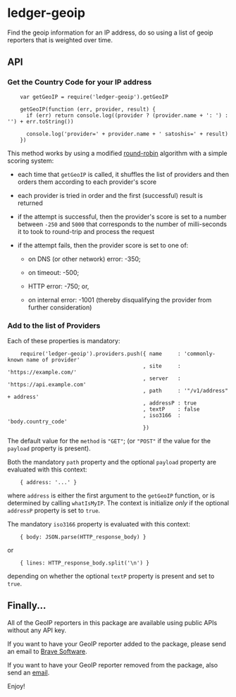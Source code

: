 # ledger-geoip
Find the geoip information for an IP address, do so using a list of geoip reporters that is weighted over time.

## API

### Get the Country Code for your IP address

        var getGeoIP = require('ledger-geoip').getGeoIP

        getGeoIP(function (err, provider, result) {
          if (err) return console.log((provider ? (provider.name + ': ') : '') + err.toString())

          console.log('provider=' + provider.name + ' satoshis=' + result)
        })

This method works by using a modified [round-robin](https://en.wikipedia.org/wiki/Round-robin_DNS) algorithm with a simple
scoring system:

- each time that `getGeoIP` is called, it shuffles the list of providers and then orders them according to each provider's score

- each provider is tried in order and the first (successful) result is returned

- if  the attempt is successful,
then the provider's score is set to a number between `-250` and `5000` that corresponds to the number of milli-seconds it to took to round-trip and process the request

- if the attempt fails, then the provider score is set to one of:

    - on DNS (or other network) error: -350;

    - on timeout: -500;

    - HTTP error: -750; or,

    - on internal error: -1001 (thereby disqualifying the provider from further consideration)

### Add to the list of Providers

Each of these properties is mandatory:

        require('ledger-geoip').providers.push({ name     : 'commonly-known name of provider'
                                               , site     : 'https://example.com/'
                                               , server   : 'https://api.example.com'
                                               , path     : '"/v1/address" + address'
                                               , addressP : true
                                               , textP    : false
                                               , iso3166  : 'body.country_code'
                                               })

The default value for the `method` is `"GET"`;
(or `"POST"` if the value for the `payload` property is present).

Both the mandatory `path` property and the optional `payload` property are evaluated with this context:

        { address: '...' }

where `address` is either the first argument to the `getGeoIP` function,
or is determined by calling `whatIsMyIP`.
The context is initialize _only_ if the optional `addressP` property is set to `true`.

The mandatory `iso3166` property is evaluated with this context:

        { body: JSON.parse(HTTP_response_body) }

or

        { lines: HTTP_response_body.split('\n') }

depending on whether the optional `textP` property is present and set to `true`.

## Finally...

All of the GeoIP reporters in this package are available using public APIs without any API key.

If you want to have your GeoIP reporter added to the package,
please send an email to [Brave Software](mailto:devops@brave.com?subject=ledger-geoip).

If you want to have your GeoIP reporter removed from the package,
also send an [email](mailto:devops@brave.com?subject=ledger-geoip).

Enjoy!
